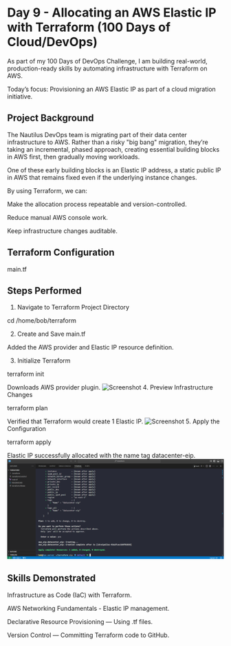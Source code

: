 # Day 9 - Allocating an AWS Elastic IP with Terraform (100 Days of Cloud/DevOps)

As part of my 100 Days of DevOps Challenge, I am building real-world, production-ready skills by automating infrastructure with Terraform on AWS.

Today’s focus: Provisioning an AWS Elastic IP as part of a cloud migration initiative.

## Project Background
The Nautilus DevOps team is migrating part of their data center infrastructure to AWS.
Rather than a risky "big bang" migration, they’re taking an incremental, phased approach, creating essential building blocks in AWS first, then gradually moving workloads.

One of these early building blocks is an Elastic IP address, a static public IP in AWS that remains fixed even if the underlying instance changes.

By using Terraform, we can:

Make the allocation process repeatable and version-controlled.

Reduce manual AWS console work.

Keep infrastructure changes auditable.

## Terraform Configuration
main.tf



## Steps Performed
1. Navigate to Terraform Project Directory

cd /home/bob/terraform

2. Create and Save main.tf

Added the AWS provider and Elastic IP resource definition.

3. Initialize Terraform

terraform init

Downloads AWS provider plugin.
![Screenshot](screenshots.terraform-init.png)
4. Preview Infrastructure Changes

terraform plan

Verified that Terraform would create 1 Elastic IP.
![Screenshot](screenshots.terraform-plan.png)
5. Apply the Configuration

terraform apply

Elastic IP successfully allocated with the name tag datacenter-eip.
![Screenshot](screenshots/terraform-apply.png)

## Skills Demonstrated
Infrastructure as Code (IaC) with Terraform.

AWS Networking Fundamentals - Elastic IP management.

Declarative Resource Provisioning — Using .tf files.

Version Control — Committing Terraform code to GitHub.
